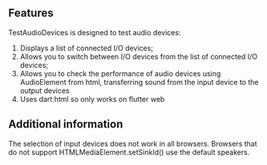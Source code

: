 ## Features

TestAudioDevices is designed to test audio devices:
1. Displays a list of connected I/O devices;
2. Allows you to switch between I/O devices from the list of connected I/O devices;
3. Allows you to check the performance of audio devices using AudioElement from html, transferring sound from the input device to the output devices
4. Uses dart:html so only works on flutter web


## Additional information

The selection of input devices does not work in all browsers.
Browsers that do not support HTMLMediaElement.setSinkId() use the default speakers.

